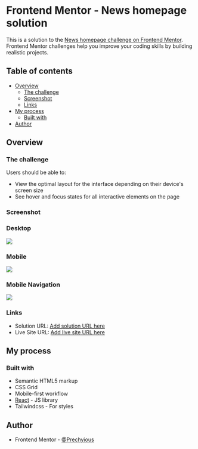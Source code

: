 # Frontend Mentor - News homepage solution

This is a solution to the [News homepage challenge on Frontend Mentor](https://www.frontendmentor.io/challenges/news-homepage-H6SWTa1MFl). Frontend Mentor challenges help you improve your coding skills by building realistic projects.

## Table of contents

-   [Overview](#overview)
    -   [The challenge](#the-challenge)
    -   [Screenshot](#screenshot)
    -   [Links](#links)
-   [My process](#my-process)
    -   [Built with](#built-with)
-   [Author](#author)

## Overview

### The challenge

Users should be able to:

-   View the optimal layout for the interface depending on their device's screen size
-   See hover and focus states for all interactive elements on the page

### Screenshot

### Desktop

![](./screenshot/News-homepage-desktop.png)

### Mobile

![](./News-homepage-mobile.png)

### Mobile Navigation

![](./News-homepage-mobile-nav.png)

### Links

-   Solution URL: [Add solution URL here](https://your-solution-url.com)
-   Live Site URL: [Add live site URL here](https://your-live-site-url.com)

## My process

### Built with

-   Semantic HTML5 markup
-   CSS Grid
-   Mobile-first workflow
-   [React](https://reactjs.org/) - JS library
-   Tailwindcss - For styles

## Author

-   Frontend Mentor - [@Prechyious](https://www.frontendmentor.io/profile/Prechyious)
